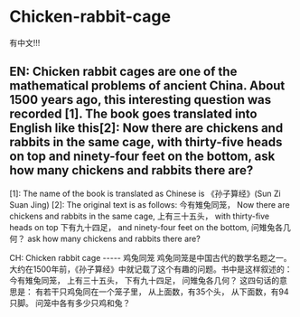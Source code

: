 # Chicken-rabbit-cage
有中文!!!

EN:
Chicken rabbit cages are one of the mathematical problems of ancient China.
About 1500 years ago, this interesting question was recorded <Sun Tzu Arithmetic>[1].
The book goes translated into English like this[2]:
    Now there are chickens and rabbits in the same cage,
    with thirty-five heads on top and ninety-four feet on the bottom,
    ask how many chickens and rabbits there are?
-------------------------------------------------------------------------------
[1]: <Sun Tzu Arithmetic> The name of the book is translated as Chinese is 《孙子算经》(Sun Zi Suan Jing)
[2]: The original text is as follows:
        今有雉兔同笼，
        Now there are chickens and rabbits in the same cage,
        上有三十五头，
        with thirty-five heads on top
        下有九十四足，
        and ninety-four feet on the bottom,
        问雉兔各几何？
        ask how many chickens and rabbits there are?
  
CH:
Chicken rabbit cage ----- 鸡兔同笼
鸡兔同笼是中国古代的数学名题之一。大约在1500年前，《孙子算经》中就记载了这个有趣的问题。书中是这样叙述的：
  今有雉兔同笼，
  上有三十五头，
  下有九十四足，
  问雉兔各几何？
这四句话的意思是：
  有若干只鸡兔同在一个笼子里，
  从上面数，有35个头，
  从下面数，有94只脚。
  问笼中各有多少只鸡和兔？

